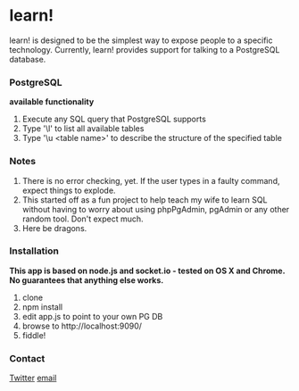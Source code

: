 # learn!

learn! is designed to be the simplest way to expose people to a specific technology.  Currently, learn! provides support for
talking to a PostgreSQL database.

### PostgreSQL
**available functionality**

1. Execute any SQL query that PostgreSQL supports
1. Type '\\l' to list all available tables
1. Type '\\u &lt;table name&gt;' to describe the structure of the specified table

### Notes
1. There is no error checking, yet.  If the user types in a faulty command, expect things to explode.
1. This started off as a fun project to help teach my wife to learn SQL without having to worry about using phpPgAdmin,
pgAdmin or any other random tool.  Don't expect much.
1. Here be dragons.

### Installation
**This app is based on node.js and socket.io - tested on OS X and Chrome.  No guarantees that anything else works.**

1. clone
1. npm install
1. edit app.js to point to your own PG DB
1. browse to http://localhost:9090/
1. fiddle!


### Contact
[Twitter](http://twitter.com/mlaccetti)
[email](mailto:m@lf.io?subject=learn)
